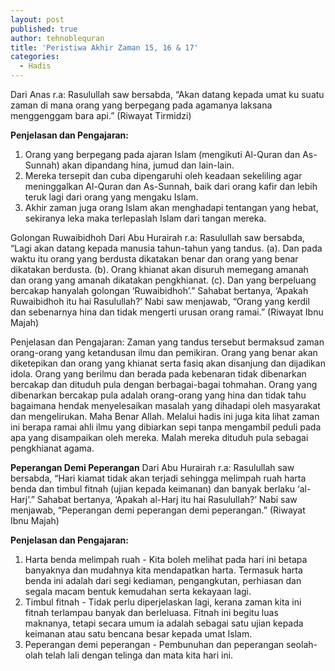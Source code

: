 ```yaml
---
layout: post
published: true
author: tehnoblequran
title: 'Peristiwa Akhir Zaman 15, 16 & 17'
categories:
  - Hadis
---
```

Dari Anas r.a: Rasulullah saw bersabda, “Akan datang kepada umat ku suatu zaman di mana orang yang berpegang pada agamanya laksana menggenggam bara api.” (Riwayat Tirmidzi)

**Penjelasan dan Pengajaran:**
1. Orang yang berpegang pada ajaran Islam (mengikuti Al-Quran dan As-Sunnah) akan dipandang hina, jumud dan lain-lain.
2. Mereka tersepit dan cuba dipengaruhi oleh keadaan sekeliling agar meninggalkan Al-Quran dan As-Sunnah, baik dari orang kafir dan lebih teruk lagi dari orang yang mengaku Islam.
3. Akhir zaman juga orang Islam akan menghadapi tentangan yang hebat, sekiranya leka maka terlepaslah Islam dari tangan mereka. 

Golongan Ruwaibidhoh 
Dari Abu Hurairah r.a: Rasulullah saw bersabda, “Lagi akan datang kepada manusia tahun-tahun yang tandus. (a). Dan pada waktu itu orang yang berdusta dikatakan benar dan orang yang benar dikatakan berdusta. 
(b). Orang khianat akan disuruh memegang amanah dan orang yang amanah dikatakan pengkhianat. 
(c). Dan yang berpeluang bercakap hanyalah golongan ‘Ruwaibidhoh’.” Sahabat bertanya, ‘Apakah Ruwaibidhoh itu hai Rasulullah?’ Nabi saw menjawab, “Orang yang kerdil dan sebenarnya hina dan tidak mengerti urusan orang ramai.” (Riwayat Ibnu Majah) 

Penjelasan dan Pengajaran: Zaman yang tandus tersebut bermaksud zaman orang-orang yang ketandusan ilmu dan pemikiran. Orang yang benar akan diketepikan dan orang yang khianat serta fasiq akan disanjung dan dijadikan idola. Orang yang berilmu dan berada pada kebenaran tidak dibenarkan bercakap dan dituduh pula dengan berbagai-bagai tohmahan. Orang yang dibenarkan bercakap pula adalah orang-orang yang hina dan tidak tahu bagaimana hendak menyelesaikan masalah yang dihadapi oleh masyarakat dan mengelirukan. Maha Benar Allah. Melalui hadis ini juga kita lihat zaman ini berapa ramai ahli ilmu yang dibiarkan sepi tanpa mengambil peduli pada apa yang disampaikan oleh mereka. Malah mereka dituduh pula sebagai pengkhianat agama. 

**Peperangan Demi Peperangan**
Dari Abu Hurairah r.a: Rasulullah saw bersabda, “Hari kiamat tidak akan terjadi sehingga melimpah ruah harta benda dan timbul fitnah (ujian kepada keimanan) dan banyak berlaku ‘al-Harj’.” Sahabat bertanya, ‘Apakah al-Harj itu hai Rasulullah?’ Nabi saw menjawab, “Peperangan demi peperangan demi peperangan.” (Riwayat Ibnu Majah) 

**Penjelasan dan Pengajaran:** 
1. Harta benda melimpah ruah - Kita boleh melihat pada hari ini betapa banyaknya dan mudahnya kita mendapatkan harta. Termasuk harta benda ini adalah dari segi kediaman, pengangkutan, perhiasan dan segala macam bentuk kemudahan serta kekayaan lagi. 
2. Timbul fitnah - Tidak perlu diperjelaskan lagi, kerana zaman kita ini fitnah terlampau banyak dan berleluasa. Fitnah ini begitu luas maknanya, tetapi secara umum ia adalah sebagai satu ujian kepada keimanan atau satu bencana besar kepada umat Islam. 
3. Peperangan demi peperangan - Pembunuhan dan peperangan seolah-olah telah lali dengan telinga dan mata kita hari ini.
